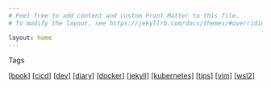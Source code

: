 ```yaml
---
# Feel free to add content and custom Front Matter to this file.
# To modify the layout, see https://jekyllrb.com/docs/themes/#overriding-theme-defaults

layout: home
---
```


Tags

[[book]](./tags/book.md)
[[cicd]](./tags/cicd.md)
[[dev]](./tags/dev.md)
[[diary]](./tags/diary.md)
[[docker]](./tags/docker.md)
[[jekyll]](./tags/jekyll.md)
[[kubernetes]](./tags/kubernetes.md)
[[tips]](./tags/tips.md)
[[vim]](./tags/vim.md)
[[wsl2]](./tags/wsl2.md)
